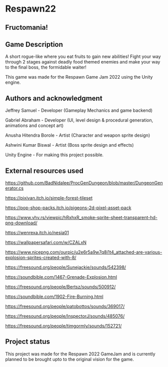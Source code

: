 # Respawn22





## Fructomania!


## Game Description
A short rogue-like where you eat fruits to gain new abilities!
Fight your way through 2 stages against deadly food themed enemies and make your way to the final boss, the formidable waiter!

This game was made for the Respawn Game Jam 2022 using the Unity engine.





## Authors and acknowledgment

Jeffrey Samuel - Developer (Gameplay Mechanics and game backend)

Gabriel Abraham - Developer (UI, level design & procedural generation, animations and concept art)

Anusha Hitendra Borole - Artist (Character and weapon sprite design)

Ashwini Kumar Biswal - Artist (Boss sprite design and effects)


Unity Engine - For making this project possible.

## External resources used

https://github.com/BadNidalee/ProcGenDungeon/blob/master/DungeonGenerator.cs

https://pixivan.itch.io/simple-forest-tileset

https://pop-shop-packs.itch.io/pigeons-2d-pixel-asset-pack

https://www.vhv.rs/viewpic/hRxhxR_smoke-sprite-sheet-transparent-hd-png-download/

https://wenrexa.itch.io/nesia01

https://wallpapersafari.com/w/CZALxN

https://www.nicepng.com/ourpic/u2e6r5a9w7q8i1t4_attached-are-various-explosion-sprites-created-with-8/

https://freesound.org/people/Sunejackie/sounds/542398/

https://soundbible.com/1467-Grenade-Explosion.html

https://freesound.org/people/Bertsz/sounds/500912/

https://soundbible.com/1902-Fire-Burning.html

https://freesound.org/people/patobottos/sounds/369017/

https://freesound.org/people/InspectorJ/sounds/485076/

https://freesound.org/people/timgormly/sounds/152721/



## Project status
This project was made for the Respawn 2022 GameJam and is currently planned to be brought upto to the original vision for the game.


